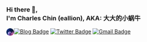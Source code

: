 <h3 align="left">Hi there 👋, <br />I'm Charles Chin (eallion), AKA: 大大的小蜗牛</h3>

<div align="left">

<img align="left" src="avatar/eallion_round.png" width="20" height="20">

[![Blog Badge](https://img.shields.io/badge/Blog-eallion.com-blue?style=flat&logo=hugo&labelColor=555&logoColor=white)](https://eallion.com/)
[![Twitter Badge](https://img.shields.io/badge/Mastodon-@eallion@e5n.cc-blue?style=flat&labelColor=555&logo=mastodon&logoColor=fff)](https://e5n.cc/@eallion)
[![Gmail Badge](https://img.shields.io/badge/Gmail-eallions@gmail.com-blue?style=flat&labelColor=555&logo=gmail&link=mailto:eallions@gmail.com&logoColor=fff)](mailto:eallions@gmail.com)

</div>
